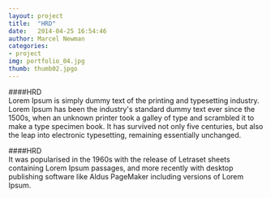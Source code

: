 ```yaml
---  
layout: project  
title:  "HRD"  
date:   2014-04-25 16:54:46  
author: Marcel Newman  
categories:  
- project  
img: portfolio_04.jpg  
thumb: thumb02.jpgo  
---  
```

####HRD  
Lorem Ipsum is simply dummy text of the printing and typesetting industry. Lorem Ipsum has been the industry's standard dummy text ever since the 1500s, when an unknown printer took a galley of type and scrambled it to make a type specimen book. It has survived not only five centuries, but also the leap into electronic typesetting, remaining essentially unchanged.  
  
####HRD  
It was popularised in the 1960s with the release of Letraset sheets containing Lorem Ipsum passages, and more recently with desktop publishing software like Aldus PageMaker including versions of Lorem Ipsum.  
